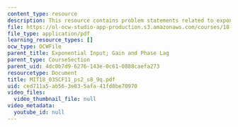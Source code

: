 ```yaml
---
content_type: resource
description: This resource contains problem statements related to exponential input.
file: https://ol-ocw-studio-app-production.s3.amazonaws.com/courses/18-03sc-differential-equations-fall-2011/ced711a5ab563e835afa41fd8be70970_MIT18_03SCF11_ps2_s8_9q.pdf
file_type: application/pdf
learning_resource_types: []
ocw_type: OCWFile
parent_title: Exponential Input; Gain and Phase Lag
parent_type: CourseSection
parent_uid: 4dc0b7d9-6276-143e-0c61-0888caefa273
resourcetype: Document
title: MIT18_03SCF11_ps2_s8_9q.pdf
uid: ced711a5-ab56-3e83-5afa-41fd8be70970
video_files:
  video_thumbnail_file: null
video_metadata:
  youtube_id: null
---
```

